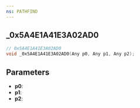 ```yaml
---
ns: PATHFIND
---
```

## _0x5A4E1A41E3A02AD0

```c
// 0x5A4E1A41E3A02AD0
void _0x5A4E1A41E3A02AD0(Any p0, Any p1, Any p2);
```

## Parameters
* **p0**:
* **p1**:
* **p2**:
